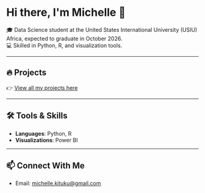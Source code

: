 # Hi there, I'm Michelle 👋  

🎓 Data Science student at the United States International University (USIU) Africa, expected to graduate in October 2026.  
💻 Skilled in Python, R, and visualization tools.    

---

## 🔥 Projects
👉 [View all my projects here](https://github.com/michellekituku/Michelle-s-Portfolio)

---

## 🛠️ Tools & Skills
- **Languages**: Python, R  
- **Visualizations**: Power BI

---

## 📫 Connect With Me
- Email: michelle.kituku@gmail.com  


